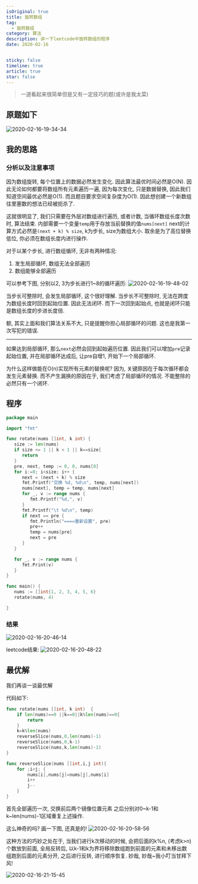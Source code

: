 ```yaml
---
isOriginal: true
title: 旋转数组
tag:
  - 旋转数组
category: 算法
description: 讲一下leetcode中旋转数组的程序
date: 2020-02-16


sticky: false
timeline: true
article: true
star: false
---
```


> 一道看起来很简单但是又有一定技巧的题(或许是我太菜)

## 原题如下

![2020-02-16-19-34-34](https://tech.nikolazhang.top/2020-02-16-19-34-34.png)

## 我的思路

### 分析以及注意事项

因为数组旋转, 每个位置上的数据必然发生变化. 因此算法最优时间必然是O(N).
因此无论如何都要将数组所有元素遍历一遍, 因为每次变化, 只是数据替换, 因此我们知道空间最优必然是O(1).
而且题目要求空间复杂度为O(1). 因此想创建一个新数组往里塞数的想法已经被扼杀了.

这就很明显了, 我们只需要在外层对数组进行遍历, 或者计数, 当循环数组长度次数时, 算法结束.
内部需要一个变量`temp`用于存放当前替换的值`nums[next]`
next的计算方式必然是`(next + k) % size`, k为步长, size为数组大小. 取余是为了高位替换低位, 你必须在数组长度内进行操作.

对于以某个步长, 进行数组循环, 无非有两种情况:

1. 发生局部循环, 数组无法全部遍历
2. 数组能够全部遍历

可以参考下图, 分别以2, 3为步长进行1~8的循环遍历:
![2020-02-16-19-48-02](https://tech.nikolazhang.top/2020-02-16-19-48-02.png)

当步长可整除时, 会发生局部循环, 这个很好理解.
当步长不可整除时, 无法在跨度为数组长度时回到起始位置. 因此无法闭环. 而下一次回到起始点, 也就是闭环只能是数组长度的步进长度倍.

额, 其实上面和我们算法关系不大, 只是提醒你担心局部循环的问题. 这也是我第一次写犯的错误.

---
如果达到局部循环, 那么`next`必然会回到起始遍历位置. 因此我们可以增加`pre`记录起始位置, 并在局部循环达成后, 让pre自增1, 开始下一个局部循环.

为什么这样做能在O(n)实现所有元素的替换呢?
因为, 关键原因在于每次循环都会发生元素替换. 而不产生漏换的原因在于, 我们考虑了局部循环的情况. 不能整除的必然只有一个闭环.

## 程序

```go
package main

import "fmt"

func rotate(nums []int, k int) {
   size := len(nums)
   if size <= 1 || k < 1 || k==size{
      return
   }
   pre, next, temp := 0, 0, nums[0]
   for i:=0; i<size; i++ {
      next = (next + k) % size
      fmt.Printf("交换 %d, %d\n", temp, nums[next])
      nums[next], temp = temp, nums[next]
      for _, v := range nums {
         fmt.Printf("%d,", v)
      }
      fmt.Printf("\t %d\n", temp)
      if next == pre {
         fmt.Println("====重新设置", pre)
         pre++
         temp = nums[pre]
         next = pre
      }
   }

   for _, v := range nums {
      fmt.Print(v)
   }
}

func main() {
   nums := []int{1, 2, 3, 4, 5, 6}
   rotate(nums, 4)

}
```

### 结果

![2020-02-16-20-46-14](https://tech.nikolazhang.top/2020-02-16-20-46-14.png)

leetcode结果:
![2020-02-16-20-48-22](https://tech.nikolazhang.top/2020-02-16-20-48-22.png)

## 最优解

我们再谈一谈最优解

代码如下:

```go
func rotate(nums []int, k int)  {
    if len(nums)==0 ||k==0||k%len(nums)==0{
        return
    }
    k=k%len(nums)
    reverseSlice(nums,0,len(nums)-1)
    reverseSlice(nums,0,k-1)
    reverseSlice(nums,k,len(nums)-1)
}

func reverseSlice(nums []int,i,j int){
    for ;i<j; {
        nums[i],nums[j]=nums[j],nums[i]
        i++
        j--
    }
}
```

首先全部遍历一次, 交换前后两个镜像位置元素
之后分别对0~k-1和k~len(nums)-1区域重复上述操作.

这么神奇的吗? 画一下图, 还真是的!
![2020-02-16-20-58-56](https://tech.nikolazhang.top/2020-02-16-20-58-56.png)

这种方法的巧妙之处在于, 当我们进行k次移动的时候, 会把后面的k%n, (考虑k>n)个数放到前面,
全局反转后, 以k-1和k为界将移除数组跑到前面的元素和未移出数组跑到后面的元素分开,
之后进行反转, 进行顺序恢复.
妙哉, 妙哉~我小叮当甘拜下风!

![2020-02-16-21-15-45](https://tech.nikolazhang.top/2020-02-16-21-15-45.png)
